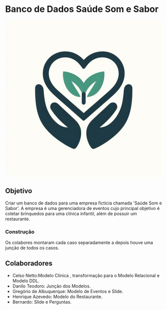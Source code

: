 # Banco de Dados Saúde Som e Sabor

<img src="/assets/img/Logo.jpg">

## Objetivo
Criar um banco de dados para uma empresa ficticia  chamada 'Saúde Som e Sabor'. A empresa é uma gerenciadora de eventos cujo principal objetivo é coletar brinquedos para uma clínica infantil, além de possuir um restaurante.

### Construção
Os colabores montaram cada caso separadamente a depois houve uma junção de todos os casos. 

## Colaboradores
- Celso Netto:Modelo Clínica , transformação para o Modelo Relacional  e Modelo DDL.
- Danilo Teodoro: Junção dos Modelos.
- Gregório de Albuquerque: Modelo de Eventos e Slide.
- Henrique Azevedo: Modelo do Restaurante.
- Bernardo: Slide  e Perguntas.
